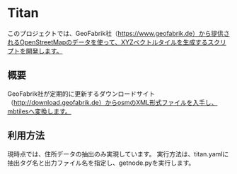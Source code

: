 # Titan

このプロジェクトでは、GeoFabrik社（https://www.geofabrik.de）から提供されるOpenStreetMapのデータを使って、XYZベクトルタイルを生成するスクリプトを開発します。

## 概要

GeoFabrik社が定期的に更新するダウンロードサイト（http://download.geofabrik.de）からosmのXML形式ファイルを入手し、mbtilesへ変換します。

## 利用方法

現時点では、住所データの抽出のみ実現しています。
実行方法は、titan.yamlに抽出タグ名と出力ファイル名を指定し、getnode.pyを実行します。